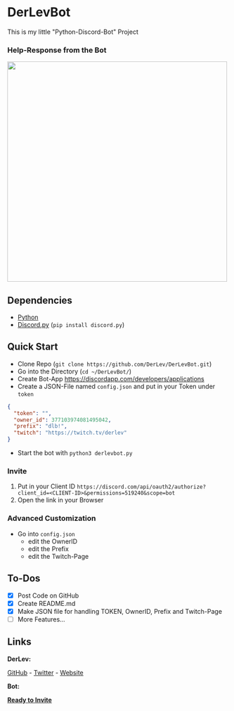 # DerLevBot
This is my little "Python-Discord-Bot" Project

### Help-Response from the Bot

<img src="https://mc-mineserver.de/_nuxt/img/dcb-help.webp" width="500px" />

## Dependencies
- [Python](https://www.python.org/downloads/)
- [Discord.py](https://pypi.org/project/discord.py/) (`pip install discord.py`)

## Quick Start
- Clone Repo (`git clone https://github.com/DerLev/DerLevBot.git`)
- Go into the Directory (`cd ~/DerLevBot/`)
- Create Bot-App https://discordapp.com/developers/applications
- Create a JSON-File named `config.json` and put in your Token under `token`
```json
{
  "token": "",
  "owner_id": 377103974081495042,
  "prefix": "dlb!",
  "twitch": "https://twitch.tv/derlev"
}
```
- Start the bot with `python3 derlevbot.py`

### Invite

1. Put in your Client ID `https://discord.com/api/oauth2/authorize?client_id=<CLIENT-ID>&permissions=519240&scope=bot`
2. Open the link in your Browser

### Advanced Customization

- Go into `config.json`
  - edit the OwnerID
  - edit the Prefix
  - edit the Twitch-Page

## To-Dos

- [x] Post Code on GitHub
- [x] Create README.md
- [x] Make JSON file for handling TOKEN, OwnerID, Prefix and Twitch-Page
- [ ] More Features...

## Links

**DerLev:**

[GitHub](https://derlev.github.io/) - [Twitter](https://twitter.com/_derlev_) - [Website](https://mc-mineserver.de/)

**Bot:**

[**Ready to Invite**](https://mc-mineserver.de/discord-bot/)
